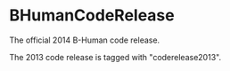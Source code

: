 BHumanCodeRelease
=================

The official 2014 B-Human code release.

The 2013 code release is tagged with "coderelease2013".
